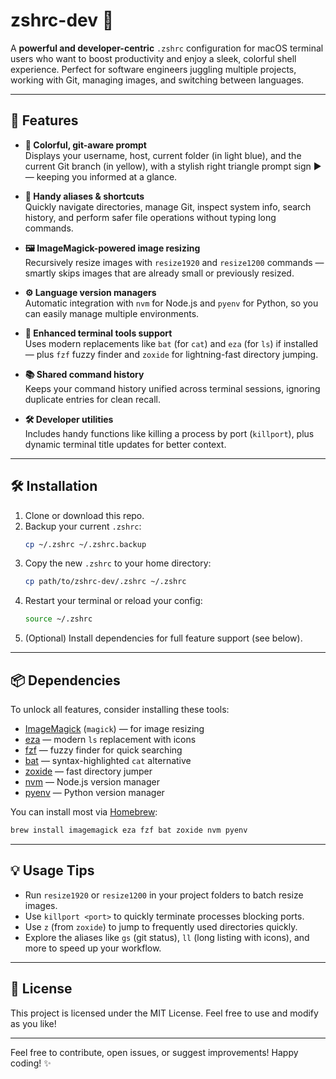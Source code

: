 
# zshrc-dev 🚀

A **powerful and developer-centric** `.zshrc` configuration for macOS terminal users who want to boost productivity and enjoy a sleek, colorful shell experience. Perfect for software engineers juggling multiple projects, working with Git, managing images, and switching between languages.

---

## 🌟 Features

- **🎨 Colorful, git-aware prompt**  
  Displays your username, host, current folder (in light blue), and the current Git branch (in yellow), with a stylish right triangle prompt sign ▶ — keeping you informed at a glance.

- **🔧 Handy aliases & shortcuts**  
  Quickly navigate directories, manage Git, inspect system info, search history, and perform safer file operations without typing long commands.

- **🖼️ ImageMagick-powered image resizing**  
  Recursively resize images with `resize1920` and `resize1200` commands — smartly skips images that are already small or previously resized.

- **⚙️ Language version managers**  
  Automatic integration with `nvm` for Node.js and `pyenv` for Python, so you can easily manage multiple environments.

- **🚀 Enhanced terminal tools support**  
  Uses modern replacements like `bat` (for `cat`) and `eza` (for `ls`) if installed — plus `fzf` fuzzy finder and `zoxide` for lightning-fast directory jumping.

- **📚 Shared command history**  
  Keeps your command history unified across terminal sessions, ignoring duplicate entries for clean recall.

- **🛠️ Developer utilities**  
  Includes handy functions like killing a process by port (`killport`), plus dynamic terminal title updates for better context.

---

## 🛠️ Installation

1. Clone or download this repo.  
2. Backup your current `.zshrc`:  
   ```bash
   cp ~/.zshrc ~/.zshrc.backup
   ```  
3. Copy the new `.zshrc` to your home directory:  
   ```bash
   cp path/to/zshrc-dev/.zshrc ~/.zshrc
   ```  
4. Restart your terminal or reload your config:  
   ```bash
   source ~/.zshrc
   ```  
5. (Optional) Install dependencies for full feature support (see below).

---

## 📦 Dependencies

To unlock all features, consider installing these tools:

- [ImageMagick](https://imagemagick.org/) (`magick`) — for image resizing  
- [eza](https://the.exa.website/) — modern `ls` replacement with icons  
- [fzf](https://github.com/junegunn/fzf) — fuzzy finder for quick searching  
- [bat](https://github.com/sharkdp/bat) — syntax-highlighted `cat` alternative  
- [zoxide](https://github.com/ajeetdsouza/zoxide) — fast directory jumper  
- [nvm](https://github.com/nvm-sh/nvm) — Node.js version manager  
- [pyenv](https://github.com/pyenv/pyenv) — Python version manager  

You can install most via [Homebrew](https://brew.sh/):

```bash
brew install imagemagick eza fzf bat zoxide nvm pyenv
```

---

## 💡 Usage Tips

- Run `resize1920` or `resize1200` in your project folders to batch resize images.  
- Use `killport <port>` to quickly terminate processes blocking ports.  
- Use `z` (from `zoxide`) to jump to frequently used directories quickly.  
- Explore the aliases like `gs` (git status), `ll` (long listing with icons), and more to speed up your workflow.

---

## 📜 License

This project is licensed under the MIT License. Feel free to use and modify as you like!

---

Feel free to contribute, open issues, or suggest improvements! Happy coding! ✨

